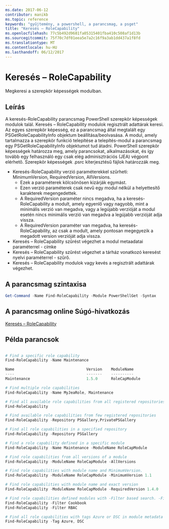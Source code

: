 ```yaml
---
ms.date: 2017-06-12
contributor: manikb
ms.topic: reference
keywords: "gyűjtemény, a powershell, a parancsmag, a psget"
title: "Keresés – RoleCapability"
ms.openlocfilehash: 77c5b492d9681fa05315401fba410c508af1d13b
ms.sourcegitcommit: 75f70c7df01eea5e7a2c16f9a3ab1dd437a1f8fd
ms.translationtype: MT
ms.contentlocale: hu-HU
ms.lasthandoff: 06/12/2017
---
```

# <a name="find-rolecapability"></a>Keresés – RoleCapability

Megkeresi a szerepkör képességek modulban.

## <a name="description"></a>Leírás
A keresés-RoleCapability parancsmag PowerShell szerepkör képességek modulok talál. Keresés – RoleCapability modulok regisztrált adattárak keresi. Az egyes szerepkör képesség, ez a parancsmag által megtalált egy PSGetRoleCapabilityInfo objektum beállítása/beolvasása. A modul, amely tartalmazza a szerepkör funkció telepítése a telepítés-modul a parancsmag egy PSGetRoleCapabilityInfo objektumot tud átadni.
PowerShell szerepkör képességek határozza meg, amely parancsokat, alkalmazásokat, és így tovább egy felhasználó egy csak elég adminisztrációs (JEA) végpont elérhető. Szerepkör képességek .psrc kiterjesztésű fájlok határozzák meg.

- Keresés-RoleCapability verzió paraméterekkel szűrheti: MinimumVersion, RequiredVersion, AllVersions.
  - Ezek a paraméterek kölcsönösen kizárják egymást.
  - Ezen verzió paraméterek csak nevű egy modul nélkül a helyettesítő karakterek megengedettek.
  - A RequiredVersion paraméter nincs megadva, ha a keresés-RoleCapability a modult, amely egyenlő vagy nagyobb, mint a minimális verzió van megadva, vagy a legújabb verzióját a modul esetén nincs minimális verzió van megadva a legújabb verzióját adja vissza.
  - A RequiredVersion paraméter van megadva, ha keresés-RoleCapability, az csak a modult, amely pontosan megegyezik a megadott version verzióját adja vissza.
- Keresés – RoleCapability szűrést végezhet a modul metaadatai paraméterrel - címke
- Keresés – RoleCapability szűrést végezhet a tárház vonatkozó keresést nyelvi paraméterrel - szűrő.
- Keresés – RoleCapability modulok vagy kevés a regisztrált adattárak végezhet.

## <a name="cmdlet-syntax"></a>A parancsmag szintaxisa
```powershell
Get-Command -Name Find-RoleCapability -Module PowerShellGet -Syntax
```

## <a name="cmdlet-online-help-reference"></a>A parancsmag online Súgó-hivatkozás

[Keresés – RoleCapability](http://go.microsoft.com/fwlink/?LinkId=718029)

## <a name="example-commands"></a>Példa parancsok
```powershell

# Find a specific role capability
Find-RoleCapability -Name Maintenance

Name                                Version    ModuleName                          Repository
----                                -------    ----------                          ----------
Maintenance                         1.5.0      RoleCapModule                       PrivatePSGallery

# Find multiple role capabilities
Find-RoleCapability -Name MyJeaRole, Maintenance

# Find all available role capabilities from all registered repositories
Find-RoleCapability

# Find available role capabilities from few registered repositories
Find-RoleCapability -Repository PSGallery,PrivatePSGallery

# Find all role capabilities in a specified repository
Find-RoleCapability -Repository PSGallery

# Find a role capability defined in a specific module
Find-RoleCapability -Name Maintenance -ModuleName RoleCapModule

# Find role capabilities from all versions of a module
Find-RoleCapability -ModuleName RoleCapModule -AllVersions

# Find role capabilities with module name and MinimumVersion.
Find-RoleCapability -ModuleName RoleCapModule -MinimumVersion 1.1

# Find role capabilities with module name and exact version
Find-RoleCapability -ModuleName RoleCapModule -RequiredVersion 1.4.0

# Find role capabilities defined modules with -Filter based search. -Filter searches in description and module names
Find-RoleCapability -Filter Cookbook
Find-RoleCapability -Filter RBAC

# Find all role capabilities with tags Azure or DSC in module metadata
Find-RoleCapability -Tag Azure, DSC

```

